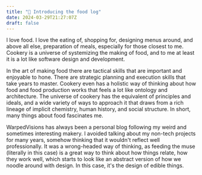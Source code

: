 ```yaml
---
title: "🍲 Introducing the food log"
date: 2024-03-29T21:27:07Z
draft: false
---
```


I love food. I love the eating of, shopping for, designing menus around, and above all else, preparation of meals, especially for those closest to me. Cookery is a universe of systemizing the making of food, and to me at least it is a lot like software design and development.

In the art of making food there are tactical skills that are important and enjoyable to hone. There are strategic planning and execution skills that take years to master. Cookery even has a holistic way of thinking about how food and food production works that feels a lot like ontology and architecture. The universe of cookery has the equivalent of principles and ideals, and a wide variety of ways to approach it that draws from a rich lineage of implicit chemistry, human history, and social structure. In short, many things about food fascinates me.

WarpedVisions has always been a personal blog following my weird and sometimes interesting makery. I avoided talking about my non-tech projects for many years, somehow thinking that it wouldn't reflect well professionally. It was a wrong-headed way of thinking, as feeding the muse (literally in this case) is a great way to think about how things relate, how they work well, which starts to look like an abstract version of how we noodle around with design. In this case, it's the design of edible things.
